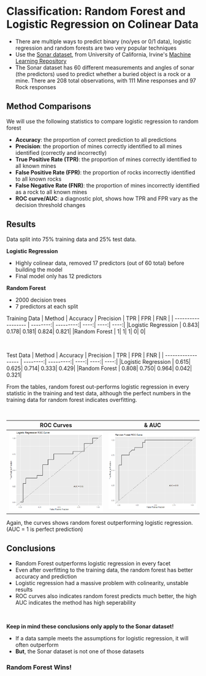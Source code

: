 # Classification: Random Forest and Logistic Regression on Colinear Data

* There are multiple ways to predict binary (no/yes or 0/1 data), logistic regression and random forests are two very popular techniques
* Use the [Sonar dataset](https://archive.ics.uci.edu/ml/datasets/Connectionist+Bench+%28Sonar%2C+Mines+vs.+Rocks%29), from University of California, Irvine's [Machine Learning Repository](https://archive.ics.uci.edu/ml/index.php)
* The Sonar dataset has 60 different measurements and angles of sonar (the predictors) used to predict whether a buried object is a rock or a mine.  There are 208 total observations, with 111 Mine responses and 97 Rock responses

## Method Comparisons
We will use the following statistics to compare logistic regression to random forest
* **Accuracy**: the proportion of correct prediction to all predictions
* **Precision**: the proportion of mines correctly identified to all mines identified (correctly and incorrectly)
* **True Positive Rate (TPR)**: the proportion of mines correctly identified to all known mines
* **False Positive Rate (FPR)**: the proportion of rocks incorrectly identified to all known rocks
* **False Negative Rate (FNR)**: the proportion of mines incorrectly identified as a rock to all known mines
* **ROC curve/AUC**: a diagnostic plot, shows how TPR and FPR vary as the decision threshold changes

## Results
Data split into 75% training data and 25% test data.

**Logistic Regression**
* Highly colinear data, removed 17 predictors (out of 60 total) before building the model
* Final model only has 12 predictors 

**Random Forest**
* 2000 decision trees
* 7 predictors at each split

Training Data
| Method             | Accuracy | Precision |  TPR |  FPR |  FNR |
| ------------------ | --------:| ---------:| ----:| ----:| ----:|
|Logistic Regression |     0.843|      0.178| 0.181| 0.824| 0.821|
|Random Forest       |         1|          1|     1|     0|     0|

<br>

Test Data
| Method             | Accuracy | Precision |  TPR |  FPR |  FNR |
| ------------------ | --------:| ---------:| ----:| ----:| ----:|
|Logistic Regression |     0.615|      0.625| 0.714| 0.333| 0.429|
|Random Forest       |     0.808|      0.750| 0.964| 0.042| 0.321|

From the tables, random forest out-performs logistic regression in every statistic in the training and test data, although the perfect numbers in the training data for random forest indicates overfitting.

<br>

ROC Curves | & AUC
--- | ---
![](/LRROC.png) | ![](/RFROC.png)

Again, the curves shows random forest outperforming logistic regression.  (AUC = 1 is perfect prediction)

## Conclusions
* Random Forest outperforms logistic regression in every facet
* Even after overfitting to the training data, the random forest has better accuracy and prediction 
* Logistic regression had a massive problem with colinearity, unstable results
* ROC curves also indicates random forest predicts much better, the high AUC indicates the method has high seperability

<br>

**Keep in mind these conclusions only apply to the Sonar dataset!**
* If a data sample meets the assumptions for logistic regression, it will often outperform
* **But**, the Sonar dataset is not one of those datasets

### Random Forest Wins!
